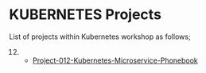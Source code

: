 # KUBERNETES Projects

List of projects within Kubernetes workshop as follows;

12. - [Project-012-Kubernetes-Microservice-Phonebook](./Project-012-Kubernetes-Microservice-Phonebook/README.md)

